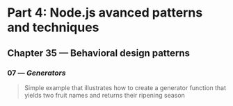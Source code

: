 # Part 4: Node.js avanced patterns and techniques
## Chapter 35 &mdash; Behavioral design patterns
### 07 &mdash; *Generators*
> Simple example that illustrates how to create a generator function that yields two fruit names and returns their ripening season